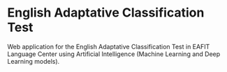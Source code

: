 # English Adaptative Classification Test

Web application for the English Adaptative Classification Test in EAFIT Language Center using Artificial Intelligence (Machine Learning and Deep Learning models).
